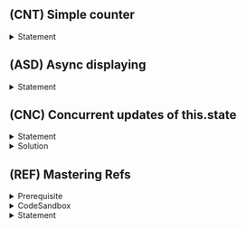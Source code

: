 ## (CNT) Simple counter
<details>
  <summary>Statement</summary>

Display two buttons for incrementing and decrementing and value.
Make it optimized so that on each render you pass exact same onClick functions to each button (not necessarily same function to both buttons)
</details>

## (ASD) Async displaying

<details>
  <summary>Statement</summary>

We have a function that returns a promise
```ts
const fetchData = (): Promise<string> => {
    return new Promise((resolve, reject) => {
        const time = Math.random() * 1000 + 500;
        setTimeout(() => {
            if (Math.random() > 0.5) {
                const userId = Math.floor(Math.random() * 10000);
                resolve(`Hello user${userId}!`);
            } else {
                reject(new Error("random error"));
            }
        }, time);
    });
}
```

🔹 Call fetchData and if promise resolves, render it on the page.  
🔹 Display loading text while promise is not fulfilled yet.  
🔹 If promise is rejected, display custom text on page and a single button. Clicking that button should retry calling fetchData and display loading text too, until promise is fulfilled (either resolved or rejected).
</details>

## (CNC) Concurrent updates of this.state

<details>
  <summary>Statement</summary>

🔹 Store some number in state with name `counter` and initial value 0.  
🔹 Write method without any parameters for incrementing `counter` by 1.  
🔹 Write another method without any parameters that calls first method **synchronously** two times.  
🔹 Render button which calls second method when clicked. Display `counter` too.  
🔹 Make sure that your first method is written correctly so that clicking button will cause incrementing `counter` by two.
</details>
<details>
  <summary>Solution</summary>

  Since passing new state object to setState does not update this.state synchronously, we can't achive in this way.  
  instead of passing an object, you can pass function to setState. In this updater function, you are passed most recent value of state and props (though props is irrelevant in this problem). You can return null if you do not want to update state, or partial state for updating it.
```ts
    this.setState((state, props) => {
        return {
            counter: state.counter + 1,
        };
    });
```
</details>

## (REF) Mastering Refs
<details>
  <summary>Prerequisite</summary>

⚫ Refs: https://reactjs.org/docs/refs-and-the-dom.html (Especially `Adding a Ref to a Class Component` section)
</details>

<details>
  <summary>CodeSandbox</summary>

https://codesandbox.io/s/ref-7twer?file=/src/App.tsx
</details>

<details>
  <summary>Statement</summary>

You are given uncontrollable child component.  
Parent component stores number of counters and renders that amount of child components. It has two buttons `Add counter` and `Increment all counters`.

🔸 You are not allowed to edit child component.  

🔹 Implement incrementCounters so that it increments counters of all child components that are rendered.

</details>
